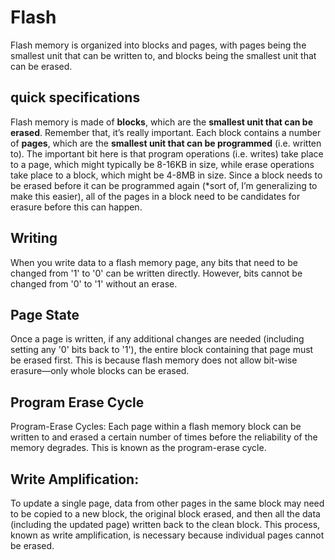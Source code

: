 # Flash
Flash memory is organized into blocks and pages, with pages being the smallest unit that can be written to, and blocks being the smallest unit that can be erased.

## quick specifications

Flash memory is made of **blocks**, which are the **smallest unit that can be erased**. Remember that, it’s really important.
Each block contains a number of **pages**, which are the **smallest unit that can be programmed** (i.e. written to).
The important bit here is that program operations (i.e. writes) take place to a page, which might typically be 8-16KB in size, while erase operations take place to a block, which might be 4-8MB in size. Since a block needs to be erased before it can be programmed again (*sort of, I’m generalizing to make this easier), all of the pages in a block need to be candidates for erasure before this can happen.

## Writing
When you write data to a flash memory page, any bits that need to be changed from '1' to '0' can be written directly. However, bits cannot be changed from '0' to '1' without an erase.

## Page State
Once a page is written, if any additional changes are needed (including setting any '0' bits back to '1'), the entire block containing that page must be erased first. This is because flash memory does not allow bit-wise erasure—only whole blocks can be erased.

## Program Erase Cycle
Program-Erase Cycles: Each page within a flash memory block can be written to and erased a certain number of times before the reliability of the memory degrades. This is known as the program-erase cycle.

## Write Amplification:
To update a single page, data from other pages in the same block may need to be copied to a new block, the original block erased, and then all the data (including the updated page) written back to the clean block. This process, known as write amplification, is necessary because individual pages cannot be erased.
